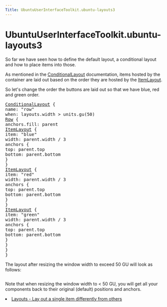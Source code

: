 ```yaml
---
Title: UbuntuUserInterfaceToolkit.ubuntu-layouts3
---
```


# UbuntuUserInterfaceToolkit.ubuntu-layouts3

<span class="subtitle"></span>
<!-- $$$ubuntu-layouts3.html-description -->
<p>So far we have seen how to define the default layout, a conditional layout and how to place items into those.</p>
<p>As mentioned in the <a href="Ubuntu.Layouts.ConditionalLayout.md">ConditionalLayout</a> documentation, items hosted by the container are laid out based on the order they are hosted by the <a href="Ubuntu.Layouts.ItemLayout.md">ItemLayout</a>.</p>
<p>So let's change the order the buttons are laid out so that we have blue, red and green order.</p>
<pre class="qml"><span class="type"><a href="Ubuntu.Layouts.ConditionalLayout.md">ConditionalLayout</a></span> {
<span class="name">name</span>: <span class="string">&quot;row&quot;</span>
<span class="name">when</span>: <span class="name">layouts</span>.<span class="name">width</span> <span class="operator">&gt;</span> <span class="name">units</span>.<span class="name">gu</span>(<span class="number">50</span>)
<span class="type"><a href="QtQuick.Row.md">Row</a></span> {
<span class="name">anchors</span>.fill: <span class="name">parent</span>
<span class="type"><a href="Ubuntu.Layouts.ItemLayout.md">ItemLayout</a></span> {
<span class="name">item</span>: <span class="string">&quot;blue&quot;</span>
<span class="name">width</span>: <span class="name">parent</span>.<span class="name">width</span> <span class="operator">/</span> <span class="number">3</span>
<span class="type">anchors</span> {
<span class="name">top</span>: <span class="name">parent</span>.<span class="name">top</span>
<span class="name">bottom</span>: <span class="name">parent</span>.<span class="name">bottom</span>
}
}
<span class="type"><a href="Ubuntu.Layouts.ItemLayout.md">ItemLayout</a></span> {
<span class="name">item</span>: <span class="string">&quot;red&quot;</span>
<span class="name">width</span>: <span class="name">parent</span>.<span class="name">width</span> <span class="operator">/</span> <span class="number">3</span>
<span class="type">anchors</span> {
<span class="name">top</span>: <span class="name">parent</span>.<span class="name">top</span>
<span class="name">bottom</span>: <span class="name">parent</span>.<span class="name">bottom</span>
}
}
<span class="type"><a href="Ubuntu.Layouts.ItemLayout.md">ItemLayout</a></span> {
<span class="name">item</span>: <span class="string">&quot;green&quot;</span>
<span class="name">width</span>: <span class="name">parent</span>.<span class="name">width</span> <span class="operator">/</span> <span class="number">3</span>
<span class="type">anchors</span> {
<span class="name">top</span>: <span class="name">parent</span>.<span class="name">top</span>
<span class="name">bottom</span>: <span class="name">parent</span>.<span class="name">bottom</span>
}
}
}
}</pre>
<p>The layout after resizing the window width to exceed 50 GU will look as follows:</p>
<p class="centerAlign"><img src="https://assets.ubuntu.com/v1/e6b8eb2e-layout2.png" alt="" /></p><p>Note that when resizing the window width to &lt; 50 GU, you will get all your components back to their original (default) positions and anchors.</p>
<!-- @@@ubuntu-layouts3.html -->
<p class="naviNextPrevious footerNavi">
<li><a class="nextPage" href="UbuntuUserInterfaceToolkit.ubuntu-layouts4.md">Layouts - Lay out a single item differently from others</a></li>
</p>
